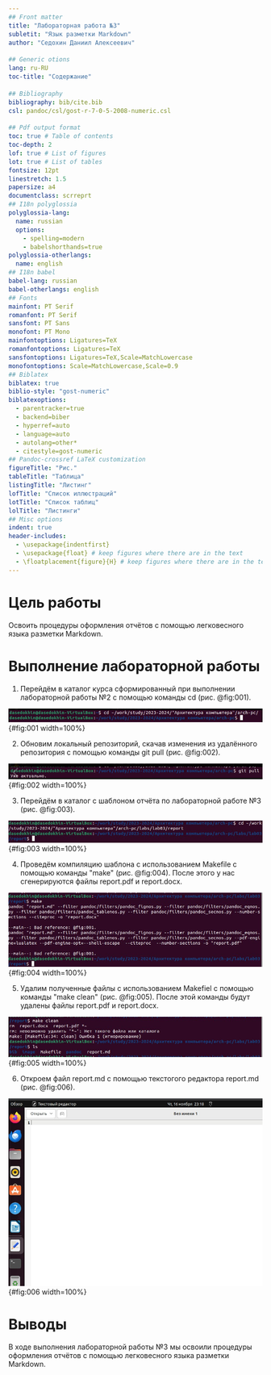 ```yaml
---
## Front matter
title: "Лабораторная работа №3"
subletit: "Язык разметки Markdown"
author: "Седохин Даниил Алексеевич"

## Generic otions
lang: ru-RU
toc-title: "Содержание"

## Bibliography
bibliography: bib/cite.bib
csl: pandoc/csl/gost-r-7-0-5-2008-numeric.csl

## Pdf output format
toc: true # Table of contents
toc-depth: 2
lof: true # List of figures
lot: true # List of tables
fontsize: 12pt
linestretch: 1.5
papersize: a4
documentclass: scrreprt
## I18n polyglossia
polyglossia-lang:
  name: russian
  options:
	- spelling=modern
	- babelshorthands=true
polyglossia-otherlangs:
  name: english
## I18n babel
babel-lang: russian
babel-otherlangs: english
## Fonts
mainfont: PT Serif
romanfont: PT Serif
sansfont: PT Sans
monofont: PT Mono
mainfontoptions: Ligatures=TeX
romanfontoptions: Ligatures=TeX
sansfontoptions: Ligatures=TeX,Scale=MatchLowercase
monofontoptions: Scale=MatchLowercase,Scale=0.9
## Biblatex
biblatex: true
biblio-style: "gost-numeric"
biblatexoptions:
  - parentracker=true
  - backend=biber
  - hyperref=auto
  - language=auto
  - autolang=other*
  - citestyle=gost-numeric
## Pandoc-crossref LaTeX customization
figureTitle: "Рис."
tableTitle: "Таблица"
listingTitle: "Листинг"
lofTitle: "Список иллюстраций"
lotTitle: "Список таблиц"
lolTitle: "Листинги"
## Misc options
indent: true
header-includes:
  - \usepackage{indentfirst}
  - \usepackage{float} # keep figures where there are in the text
  - \floatplacement{figure}{H} # keep figures where there are in the text
---
```


# Цель работы
Освоить процедуры оформления отчётов с помощью легковесного языка разметки Markdown.

# Выполнение лабораторной работы
1) Перейдём в каталог курса сформированный при выполнении лабораторной работы №2 с помощью команды cd (рис. @fig:001).

![Переход в каталог курса](image/1.jpeg){#fig:001 width=100%} 

2) Обновим локальный репозиторий, скачав изменения из удалённого репозитория с помощью команды git pull (рис. @fig:002).

![Обновление локального репозитория](image/2.jpeg){#fig:002 width=100%}

3) Перейдём в каталог с шаблоном отчёта по лабораторной работе №3 (рис. @fig:003).

![Переход в каталог lab03](image/3.jpeg){#fig:003 width=100%}

4) Проведём компиляцию шаблона с использованием Makefile с помощью команды "make" (рис. @fig:004). После этого у нас сгенерируются файлы report.pdf и report.docx.

![Компиляция с помощью "make"](image/4.jpeg){#fig:004 width=100%}

5) Удалим полученные файлы с использованием Makefiel с помощью команды "make clean" (рис. @fig:005). После этой команды будут удалены файлы report.pdf и report.docx.

![Удаление файлов с помощью "make clean"](image/5.jpeg){#fig:005 width=100%}

6) Откроем файл report.md с помощью текстогого редактора report.md (рис. @fig:006).

![Открытие report.md](image/6.jpeg){#fig:006 width=100%}



# Выводы
В ходе выполнения лабораторной работы №3 мы освоили процедуры оформления отчётов с помощью легковесного языка разметки Markdown.

